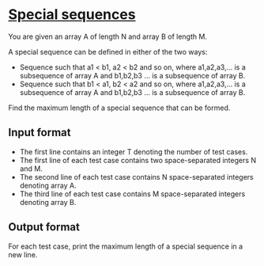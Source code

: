# [Special sequences][link]

You are given an array A of length N and array B of length M.

A special sequence can be defined in either of the two ways:

- Sequence such that a1 < b1, a2 < b2 and so on, where a1,a2,a3,... is a subsequence of array A and b1,b2,b3 ... is a subsequence of array B.
- Sequence such that b1 < a1, b2 < a2 and so on, where a1,a2,a3,... is a subsequence of array A and b1,b2,b3 ... is a subsequence of array B.

Find the maximum length of a special sequence that can be formed.

## Input format

- The first line contains an integer T denoting the number of test cases.
- The first line of each test case contains two space-separated integers N and M.
- The second line of each test case contains N space-separated integers denoting array A.
- The third line of each test case contains M space-separated integers denoting array B.

## Output format

For each test case, print the maximum length of a special sequence in a new line.

[link]: https://www.hackerearth.com/practice/algorithms/dynamic-programming/2-dimensional/practice-problems/algorithm/special-subsequence-2-4c6a2c2b/
